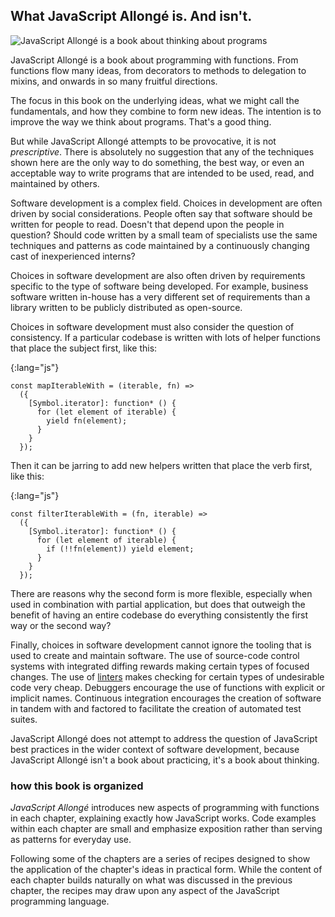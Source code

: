 ## What JavaScript Allongé is. And isn't.

![JavaScript Allongé is a book about thinking about programs](images/thinking.jpg)

JavaScript Allongé is a book about programming with functions. From functions flow many ideas, from decorators to methods to delegation to mixins, and onwards in so many fruitful directions.

The focus in this book on the underlying ideas, what we might call the fundamentals, and how they combine to form new ideas. The intention is to improve the way we think about programs. That's a good thing.

But while JavaScript Allongé attempts to be provocative, it is not *prescriptive*. There is absolutely no suggestion that any of the techniques shown here are the only way to do something, the best way, or even an acceptable way to write programs that are intended to be used, read, and maintained by others.

Software development is a complex field. Choices in development are often driven by social considerations. People often say that software should be written for people to read. Doesn't that depend upon the people in question? Should code written by a small team of specialists use the same techniques and patterns as code maintained by a continuously changing cast of inexperienced interns?

Choices in software development are also often driven by requirements specific to the type of software being developed. For example, business software written in-house has a very different set of requirements than a library written to be publicly distributed as open-source.

Choices in software development must also consider the question of consistency. If a particular codebase is written with lots of helper functions that place the subject first, like this:

{:lang="js"}
~~~~~~~~
const mapIterableWith = (iterable, fn) =>
  ({
    [Symbol.iterator]: function* () {
      for (let element of iterable) {
        yield fn(element);
      }
    }
  });
~~~~~~~~

Then it can be jarring to add new helpers written that place the verb first, like this:

{:lang="js"}
~~~~~~~~
const filterIterableWith = (fn, iterable) =>
  ({
    [Symbol.iterator]: function* () {
      for (let element of iterable) {
        if (!!fn(element)) yield element;
      }
    }
  });
~~~~~~~~

There are reasons why the second form is more flexible, especially when used in combination with partial application, but does that outweigh the benefit of having an entire codebase do everything consistently the first way or the second way?

Finally, choices in software development cannot ignore the tooling that is used to create and maintain software. The use of source-code control systems with integrated diffing rewards making certain types of focused changes. The use of [linters][lint] makes checking for certain types of undesirable code very cheap. Debuggers encourage the use of functions with explicit or implicit names. Continuous integration encourages the creation of software in tandem with and factored to facilitate the creation of automated test suites.

JavaScript Allongé does not attempt to address the question of JavaScript best practices in the wider context of software development, because JavaScript Allongé isn't a book about practicing, it's a book about thinking.

[lint]: https://en.wikipedia.org/wiki/Lint_(software)

### how this book is organized

*JavaScript Allongé* introduces new aspects of programming with functions in each chapter, explaining exactly how JavaScript works. Code examples within each chapter are small and emphasize exposition rather than serving as patterns for everyday use.

Following some of the chapters are a series of recipes designed to show the application of the chapter's ideas in practical form. While the content of each chapter builds naturally on what was discussed in the previous chapter, the recipes may draw upon any aspect of the JavaScript programming language.
